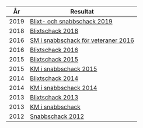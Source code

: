 | År   | Resultat                                                                                                               |
|------|------------------------------------------------------------------------------------------------------------------------|
| 2019 | [Blixt- och snabbschack 2019](SENIOR/htmfiler/blixtschack_2019.htm)                                                    |
| 2018 | [Blixtschack 2018](SENIOR/htmfiler/blixtschack_2018.htm)                                                               |
| 2016 | [SM i snabbschack för veteraner 2016](http://www.schack.se/favoriten-malesevic-overlagsen-i-veteran-sm-i-snabbschack/) |
| 2016 | [Blixtschack 2016](SENIOR/htmfiler/blixtschack_2016.htm)                                                               |
| 2015 | [Blixtschack 2015](SENIOR/htmfiler/blixtschack_2015.htm)                                                               |
| 2015 | [KM i snabbschack 2015](SENIOR/htmfiler/SnabbKM.html)                                                                  |
| 2014 | [Blixtschack 2014](SENIOR/htmfiler/blixtschack_2014.htm)                                                               |
| 2014 | [KM i snabbschack 2014](http://chess-results.com/tnr133422.aspx?lan=6&art=1&wi=821)                                    |
| 2013 | [Blixtschack 2013](SENIOR/htmfiler/snabbschack_2013.htm)                                                               |
| 2013 | [KM i snabbschack](http://chess-results.com/tnr101120.aspx?art=1&lan=6&wi=821)                                         |
| 2012 | [Snabbschack 2012](SENIOR/htmfiler/snabbschack_2012.htm)                                                               |

